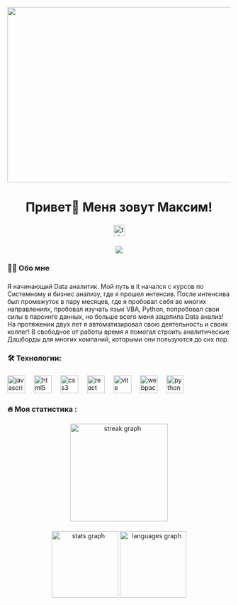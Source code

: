 <br clear="both">

<div align="center">
  <img height="395" width="526" src="https://i.pinimg.com/originals/d0/c6/04/d0c60459431b6ffaecf92fc902ca996d.gif"  />
</div>

###

<h1 align="center">Привет👋 Меня зовут Максим!</h1>

###

<div align="center">
  <a href="https://t.me/optimization_excel" target="_blank">
    <img src="https://img.shields.io/static/v1?message=Telegram&logo=telegram&label=&color=2CA5E0&logoColor=white&labelColor=&style=for-the-badge" height="25" alt="telegram logo"  />
  </a>
</div>

###

<div align="center">
  <img src="https://visitor-badge.laobi.icu/badge?page_id=Maximvolynkin.Maximvolynkin&"  />
</div>

###

<h3 align="left">👩‍💻  Обо мне</h3>

###

<p align="left">Я начинающий Data аналитик. Мой путь в it начался с курсов по Системному и бизнес анализу, где я прошел интенсив. После интенсива был промежуток в пару месяцев, где я пробовал себя во многих направлениях, пробовал изучать язык VBA, Python, попробовал свои силы в парсинге данных, но больше всего меня зацепила Data анализ! На протяжении двух лет я автоматизировал свою деятельность и своих коллег! В свободное от работы время я помогал строить аналитические Дашборды для многих компаний, которыми они пользуются до сих пор.</p>

###


<h3 align="left">🛠 Технологии:</h3>

###

<div align="left">
  <img src="https://raw.githubusercontent.com/sven-bo/sven-bo/master/vba.png" height="40" alt="javascript logo"  />
  <img width="12" />
  <img src="https://skillicons.dev/icons?i=py" height="40" alt="html5 logo"  />
  <img width="12" />
  <img src="https://seeklogo.com/images/E/excel-logo-974BFF9CB9-seeklogo.com.png" height="40" alt="css3 logo"  />
  <img width="12" />
  <img src="https://seekvectorlogo.com/wp-content/uploads/2022/02/power-bi-vector-logo-2022.png" height="40" alt="react logo"  />
  <img width="12" />
  <img src="https://static.republika.co.id/uploads/images/inpicture_slide/google_240117163030-812.png" height="40" alt="vite logo"  />
  <img width="12" />
  <img src="https://www.ambient-it.net/wp-content/uploads/2022/06/formation-power-query.png" height="40" alt="webpack logo"  />
  <img width="12" />
  <img src="https://logowik.com/content/uploads/images/azure-sql-database6354.jpg" height="40" alt="python logo"  />
  <img width="12" />
</div>

###

<h3 align="left">🔥   Моя статистика :</h3>

###

<div align="center">
  <img src="https://streak-stats.demolab.com?user=Maximvolynkin&locale=en&mode=daily&theme=dark&hide_border=false&border_radius=5&order=3" height="220" alt="streak graph"  />
</div>

###

<div align="center">
  <img src="https://github-readme-stats.vercel.app/api?username=Maximvolynkin&hide_title=false&hide_rank=false&show_icons=true&include_all_commits=true&count_private=true&disable_animations=false&theme=dracula&locale=en&hide_border=false&order=1" height="150" alt="stats graph"  />
  <img src="https://github-readme-stats.vercel.app/api/top-langs?username=Maximvolynkin&locale=en&hide_title=false&layout=compact&card_width=320&langs_count=5&theme=dracula&hide_border=false&order=2" height="150" alt="languages graph"  />
</div>

###

